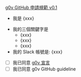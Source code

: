 [g0v GitHub 申請規範 v0.1](https://g0v.hackmd.io/I4_oYRIvT9S0RKufKKKKvg#%E7%94%B3%E8%AB%8B%E6%88%90%E7%82%BA-member-%E6%A9%9F%E5%88%B6)

- 我是 {xxx}
<!--- 三個關鍵字請盡量以關注議題或技能為主，例如：環保、假新聞、PHP、Python、前端、後端、設計… -->  
- 我的三個關鍵字是
  - {xxx}
  - {xxx}
  - {xxx}
- 我的 Slack 帳號是: {xxx} <!--- 選填 -->

- [ ] 我已同意 [g0v 宣言](https://g0v.tw/zh-TW/manifesto.html)
- [ ] 我已同意 g0v GitHub guideline

<!--- 可在後面補上更多自我介紹 -->
